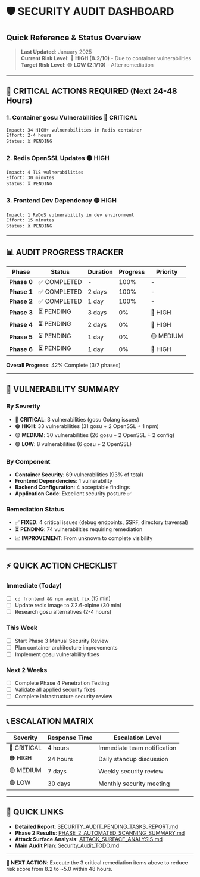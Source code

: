 # 🛡️ SECURITY AUDIT DASHBOARD
## Quick Reference & Status Overview

> **Last Updated**: January 2025  
> **Current Risk Level**: 🔴 **HIGH (8.2/10)** - Due to container vulnerabilities  
> **Target Risk Level**: 🟢 **LOW (2.1/10)** - After remediation  

---

## 🚨 CRITICAL ACTIONS REQUIRED (Next 24-48 Hours)

### **1. Container gosu Vulnerabilities** 🔴 CRITICAL
```
Impact: 34 HIGH+ vulnerabilities in Redis container
Effort: 2-4 hours
Status: ⏳ PENDING
```

### **2. Redis OpenSSL Updates** 🟠 HIGH  
```
Impact: 4 TLS vulnerabilities  
Effort: 30 minutes
Status: ⏳ PENDING
```

### **3. Frontend Dev Dependency** 🟡 HIGH
```
Impact: 1 ReDoS vulnerability in dev environment
Effort: 15 minutes
Status: ⏳ PENDING
```

---

## 📊 AUDIT PROGRESS TRACKER

| Phase | Status | Duration | Progress | Priority |
|-------|--------|----------|----------|----------|
| **Phase 0** | ✅ COMPLETED | - | 100% | - |
| **Phase 1** | ✅ COMPLETED | 2 days | 100% | - |
| **Phase 2** | ✅ COMPLETED | 1 day | 100% | - |
| **Phase 3** | ⏳ PENDING | 3 days | 0% | 🔴 HIGH |
| **Phase 4** | ⏳ PENDING | 2 days | 0% | 🔴 HIGH |
| **Phase 5** | ⏳ PENDING | 1 day | 0% | 🟡 MEDIUM |
| **Phase 6** | ⏳ PENDING | 1 day | 0% | 🔴 HIGH |

**Overall Progress**: 42% Complete (3/7 phases)

---

## 🎯 VULNERABILITY SUMMARY

### **By Severity**
- 🔴 **CRITICAL**: 3 vulnerabilities (gosu Golang issues)
- 🟠 **HIGH**: 33 vulnerabilities (31 gosu + 2 OpenSSL + 1 npm)  
- 🟡 **MEDIUM**: 30 vulnerabilities (26 gosu + 2 OpenSSL + 2 config)
- 🟢 **LOW**: 8 vulnerabilities (6 gosu + 2 OpenSSL)

### **By Component**
- **Container Security**: 69 vulnerabilities (93% of total)
- **Frontend Dependencies**: 1 vulnerability  
- **Backend Configuration**: 4 acceptable findings
- **Application Code**: Excellent security posture ✅

### **Remediation Status**
- ✅ **FIXED**: 4 critical issues (debug endpoints, SSRF, directory traversal)
- ⏳ **PENDING**: 74 vulnerabilities requiring remediation
- 📈 **IMPROVEMENT**: From unknown to complete visibility

---

## ⚡ QUICK ACTION CHECKLIST

### **Immediate (Today)**
- [ ] `cd frontend && npm audit fix` (15 min)
- [ ] Update redis image to 7.2.6-alpine (30 min)
- [ ] Research gosu alternatives (2-4 hours)

### **This Week**  
- [ ] Start Phase 3 Manual Security Review
- [ ] Plan container architecture improvements
- [ ] Implement gosu vulnerability fixes

### **Next 2 Weeks**
- [ ] Complete Phase 4 Penetration Testing
- [ ] Validate all applied security fixes
- [ ] Complete infrastructure security review

---

## 📞 ESCALATION MATRIX

| Severity | Response Time | Escalation Level |
|----------|---------------|------------------|
| 🔴 CRITICAL | 4 hours | Immediate team notification |
| 🟠 HIGH | 24 hours | Daily standup discussion |
| 🟡 MEDIUM | 7 days | Weekly security review |
| 🟢 LOW | 30 days | Monthly security meeting |

---

## 🔗 QUICK LINKS

- **Detailed Report**: [SECURITY_AUDIT_PENDING_TASKS_REPORT.md](./SECURITY_AUDIT_PENDING_TASKS_REPORT.md)
- **Phase 2 Results**: [PHASE_2_AUTOMATED_SCANNING_SUMMARY.md](./PHASE_2_AUTOMATED_SCANNING_SUMMARY.md)
- **Attack Surface Analysis**: [ATTACK_SURFACE_ANALYSIS.md](./ATTACK_SURFACE_ANALYSIS.md)
- **Main Audit Plan**: [Security_Audit_TODO.md](./Security_Audit_TODO.md)

---

**🚀 NEXT ACTION**: Execute the 3 critical remediation items above to reduce risk score from 8.2 to ~5.0 within 48 hours. 
